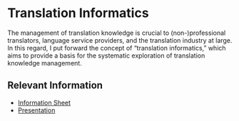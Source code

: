 # Translation Informatics
The management of translation knowledge is crucial to (non-)professional translators, language service providers, and the translation industry at large. In this regard, I put forward the concept of “translation informatics,” which aims to provide a basis for the systematic exploration of translation knowledge management.

## Relevant Information
* [Information Sheet](http://)
* [Presentation](http://)
